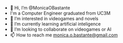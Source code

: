 - 👋 Hi, I’m @MonicaOBastante
- I'm a Computer Engineer graduated from UC3M
- 👀 I’m interested in videogames and novels
- 🌱 I’m currently learning artificial inteligence
- 💞️ I’m looking to collaborate on videogames or AI
- 📫 How to reach me monica.o.bastante@gmail.com

<!---
MonicaOBastante/MonicaOBastante is a ✨ special ✨ repository because its `README.md` (this file) appears on your GitHub profile.
You can click the Preview link to take a look at your changes.
--->
